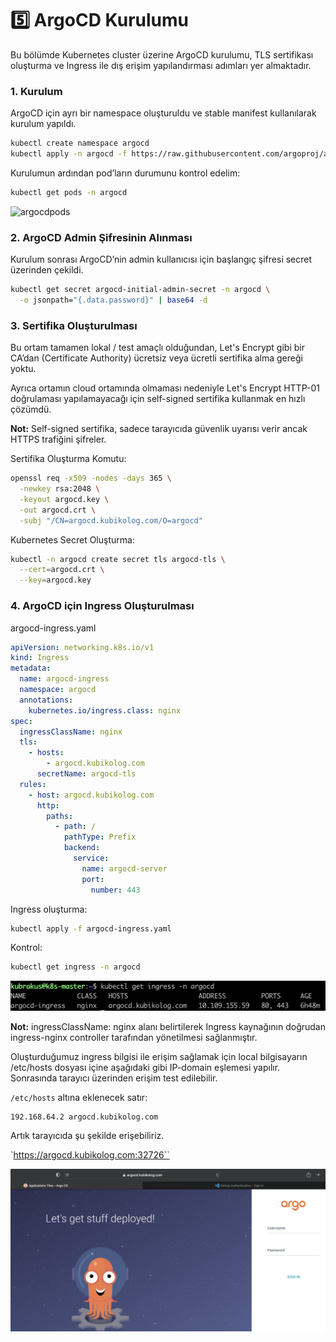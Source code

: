 # 5️⃣ ArgoCD Kurulumu

Bu bölümde Kubernetes cluster üzerine ArgoCD kurulumu, TLS sertifikası oluşturma ve Ingress ile dış erişim yapılandırması adımları yer almaktadır.

### 1. Kurulum

ArgoCD için ayrı bir namespace oluşturuldu ve stable manifest kullanılarak kurulum yapıldı.
```bash
kubectl create namespace argocd
kubectl apply -n argocd -f https://raw.githubusercontent.com/argoproj/argo-cd/stable/manifests/install.yaml
```

Kurulumun ardından pod’ların durumunu kontrol edelim:
```bash
kubectl get pods -n argocd
````

![argocdpods](./img/image.png)

### 2. ArgoCD Admin Şifresinin Alınması
Kurulum sonrası ArgoCD’nin admin kullanıcısı için başlangıç şifresi secret üzerinden çekildi.

```bash
kubectl get secret argocd-initial-admin-secret -n argocd \
  -o jsonpath="{.data.password}" | base64 -d
```

### 3. Sertifika Oluşturulması

Bu ortam tamamen lokal / test amaçlı olduğundan, Let's Encrypt gibi bir CA’dan (Certificate Authority) ücretsiz veya ücretli sertifika alma gereği yoktu.

Ayrıca ortamın cloud ortamında olmaması nedeniyle Let's Encrypt HTTP-01 doğrulaması yapılamayacağı için self-signed sertifika kullanmak en hızlı çözümdü.

**Not:** Self-signed sertifika, sadece tarayıcıda güvenlik uyarısı verir ancak HTTPS trafiğini şifreler.

Sertifika Oluşturma Komutu:

```bash
openssl req -x509 -nodes -days 365 \
  -newkey rsa:2048 \
  -keyout argocd.key \
  -out argocd.crt \
  -subj "/CN=argocd.kubikolog.com/O=argocd"
```

Kubernetes Secret Oluşturma:

```bash
kubectl -n argocd create secret tls argocd-tls \
  --cert=argocd.crt \
  --key=argocd.key
```

### 4. ArgoCD için Ingress Oluşturulması

argocd-ingress.yaml
```yaml
apiVersion: networking.k8s.io/v1
kind: Ingress
metadata:
  name: argocd-ingress
  namespace: argocd
  annotations:
    kubernetes.io/ingress.class: nginx
spec:
  ingressClassName: nginx
  tls:
    - hosts:
        - argocd.kubikolog.com
      secretName: argocd-tls
  rules:
    - host: argocd.kubikolog.com
      http:
        paths:
          - path: /
            pathType: Prefix
            backend:
              service:
                name: argocd-server
                port:
                  number: 443

```
Ingress oluşturma:

```bash
kubectl apply -f argocd-ingress.yaml
```

Kontrol:

```bash
kubectl get ingress -n argocd
```
![argocdingress](./img/image-1.png)

**Not:** ingressClassName: nginx alanı belirtilerek Ingress kaynağının doğrudan ingress-nginx controller tarafından yönetilmesi sağlanmıştır.

Oluşturduğumuz ingress bilgisi ile erişim sağlamak için local bilgisayarın /etc/hosts dosyası içine aşağıdaki gibi IP-domain eşlemesi yapılır. Sonrasında tarayıcı üzerinden erişim test edilebilir.

`/etc/hosts` altına eklenecek satır:

```bash
192.168.64.2 argocd.kubikolog.com
```

Artık tarayıcıda şu şekilde erişebiliriz.

`https://argocd.kubikolog.com:32726``

![argocd-ui](./img/image-2.png)